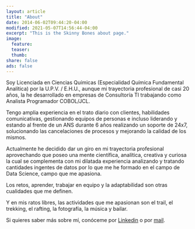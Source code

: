 ```yaml
---
layout: article
title: "About"
date: 2014-06-02T09:44:20-04:00
modified: 2021-05-07T14:56:44-04:00
excerpt: "This is the Skinny Bones about page."
image:
  feature:
  teaser:
  thumb:
share: false
ads: false
---
```


Soy Licenciada en Ciencias Químicas (Especialidad Química Fundamental Analítica) por la U.P.V. / E.H.U., aunque mi trayectoria profesional de casi 20 años, la he desarrollado en empresas de Consultoría TI trabajando como Analista Programador COBOL/JCL.

Tengo amplia experiencia en el trato diario con clientes, habilidades comunicativas, gestionando equipos de personas e incluso liderando y estando al frente de un ANS durante 6 años realizando un soporte de 24x7, solucionando las cancelaciones de procesos y mejorando la calidad de los mismos. 

Actualmente he decidido dar un giro en mi trayectoria profesional aprovechando que poseo una mente científica, analítica, creativa y curiosa la cual se complementa con mi dilatada experiencia analizando y tratando cantidades ingentes de datos por lo que me he formado en el campo de Data Science, campo que me apasiona.

Los retos, aprender, trabajar en equipo y la adaptabilidad son otras cualidades que me definen.

Y en mis ratos libres, las actividades que me apasionan son el trail, el trekking, el rafting, la fotografía, la música y bailar. 

Si quieres saber más sobre mí, conóceme por [Linkedin](https://www.linkedin.com/in/sonia-dosio-revenga-17812245) o por [mail](mailto:sondr62@gmail.com).

